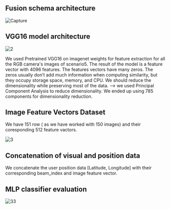 ## Fusion schema architecture

![Capture](https://user-images.githubusercontent.com/80635318/208735892-eaf50098-abc4-4f68-a373-a620a252da4c.PNG)

## VGG16 model architecture

![2](https://user-images.githubusercontent.com/80635318/208737757-b2ea788d-4c67-43f8-843e-89cda8db33e6.PNG)

We used Pretrained VGG16 on imagenet weights for feature extraction for all the RGB camera's images of scenario5.
The result of the model is a feature vector with 4096 features.
The features vectors have many zeros. 
The zeros usually don’t add much information when computing similarity, but they occupy storage space, memory, and CPU.
We should reduce the dimensionality while preserving most of the data.
 --> we used Principal Component Analysis to reduce dimensionality.  We ended up using 785 components 
for dimensionality reduction.

## Image Feature Vectors Dataset
We have 151 row ( as we have worked with 150 images) and their coresponding 512 feature vactors.

![3](https://user-images.githubusercontent.com/80635318/208738550-6b726d5a-234a-41b4-a086-3289be91ba5a.PNG)

## Concatenation of visual and position data
We concatenate the user position data [Latitude, Longitude] with their corresponding beam_index and image feature vector.

## MLP classifier evaluation

![33](https://user-images.githubusercontent.com/80635318/208738894-533c0ec1-f120-4920-9046-3d98fb4805da.PNG)
